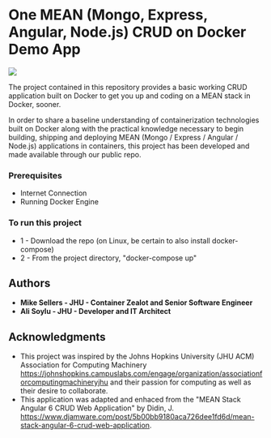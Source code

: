 # One MEAN (Mongo, Express, Angular, Node.js) CRUD on Docker Demo App
<a href="https://travis-ci.com/jhuopensource/meandemo"><img src="https://api.travis-ci.com/jhuopensource/meandemo.svg?branch=master"></a><br/>

The project contained in this repository provides a basic working CRUD application built on Docker to get you up and coding on a MEAN stack in Docker, sooner.

In order to share a baseline understanding of containerization technologies built on Docker along with the practical knowledge necessary to begin building, shipping and deploying MEAN (Mongo / Express / Angular / Node.js) applications in containers, this project has been developed and made available through our public repo.

### Prerequisites
- Internet Connection
- Running Docker Engine

### To run this project
* 1 - Download the repo (on Linux, be certain to also install docker-compose)
* 2 - From the project directory, "docker-compose up"

## Authors
* **Mike Sellers - JHU - Container Zealot and Senior Software Engineer**
* **Ali Soylu - JHU - Developer and IT Architect**

## Acknowledgments
* This project was inspired by the Johns Hopkins University (JHU ACM) Association for Computing Machinery https://johnshopkins.campuslabs.com/engage/organization/associationforcomputingmachineryjhu and their passion for computing as well as their desire to collaborate.
* This application was adapted and enhaced from the "MEAN Stack Angular 6 CRUD Web Application" by Didin, J. https://www.djamware.com/post/5b00bb9180aca726dee1fd6d/mean-stack-angular-6-crud-web-application.
